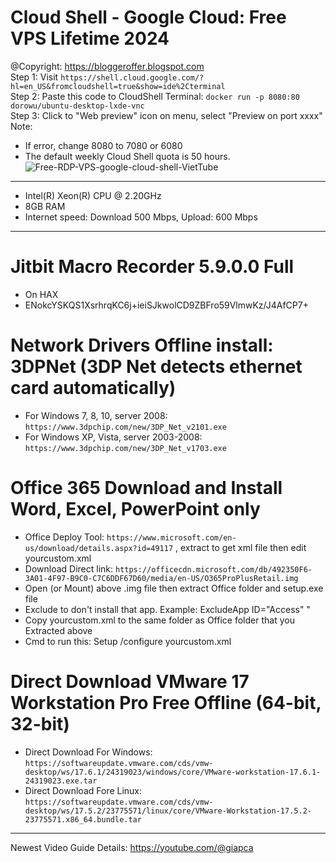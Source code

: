 # Cloud Shell - Google Cloud: Free VPS Lifetime 2024
@Copyright: https://bloggeroffer.blogspot.com<br>
Step 1: Visit `https://shell.cloud.google.com/?hl=en_US&fromcloudshell=true&show=ide%2Cterminal`<br>
Step 2: Paste this code to CloudShell Terminal: `docker run -p 8080:80 dorowu/ubuntu-desktop-lxde-vnc`<br>
Step 3: Click to "Web preview" icon on menu, select "Preview on port xxxx"<br>
Note: 
* If error, change 8080 to 7080 or 6080<br>
* The default weekly Cloud Shell quota is 50 hours.<br>
![Free-RDP-VPS-google-cloud-shell-VietTube](https://github.com/user-attachments/assets/66439255-5b6f-4baf-a49a-7907ab91bf02)
***
* Intel(R) Xeon(R) CPU @ 2.20GHz
* 8GB RAM
* Internet speed: Download 500 Mbps, Upload: 600 Mbps
***
# Jitbit Macro Recorder 5.9.0.0 Full<br>
* On HAX<br>
* ENokcYSKQS1XsrhrqKC6j+ieiSJkwolCD9ZBFro59VlmwKz/J4AfCP7+
# Network Drivers Offline install: 3DPNet (3DP Net detects ethernet card automatically)<br>
* For Windows 7, 8, 10, server 2008: `https://www.3dpchip.com/new/3DP_Net_v2101.exe`<br>
* For Windows XP, Vista, server 2003-2008: `https://www.3dpchip.com/new/3DP_Net_v1703.exe`<br>
# Office 365 Download and Install Word, Excel, PowerPoint only<br>
* Office Deploy Tool: `https://www.microsoft.com/en-us/download/details.aspx?id=49117` , extract to get xml file then edit yourcustom.xml
* Download Direct link: `https://officecdn.microsoft.com/db/492350F6-3A01-4F97-B9C0-C7C6DDF67D60/media/en-US/O365ProPlusRetail.img`<br>
* Open (or Mount) above .img file then extract Office folder and setup.exe file<br>
* Exclude to don't install that app. Example: ExcludeApp ID="Access" "<br>
* Copy yourcustom.xml to the same folder as Office folder that you Extracted above<br>
* Cmd to run this: Setup /configure yourcustom.xml<br>
# Direct Download VMware 17 Workstation Pro Free Offline (64-bit, 32-bit)</br>
* Direct Download For Windows: `https://softwareupdate.vmware.com/cds/vmw-desktop/ws/17.6.1/24319023/windows/core/VMware-workstation-17.6.1-24319023.exe.tar`<br>
* Direct Download Fore Linux: `https://softwareupdate.vmware.com/cds/vmw-desktop/ws/17.5.2/23775571/linux/core/VMware-Workstation-17.5.2-23775571.x86_64.bundle.tar`</br>
***
Newest Video Guide Details: https://youtube.com/@giapca
